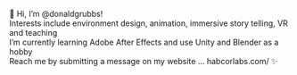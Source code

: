 👋 Hi, I’m @donaldgrubbs!  
    Interests include environment design, animation, immersive story telling, VR and teaching  
    I’m currently learning Adobe After Effects and use Unity and Blender as a hobby  
    Reach me by submitting a message on my website ... habcorlabs.com/ ✨

